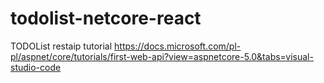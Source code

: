 # todolist-netcore-react

TODOList restaip tutorial
https://docs.microsoft.com/pl-pl/aspnet/core/tutorials/first-web-api?view=aspnetcore-5.0&tabs=visual-studio-code